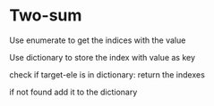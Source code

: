 # Two-sum

Use enumerate to get the indices with the value

Use dictionary to store the index with value as key

check if target-ele is in dictionary: return the indexes 

if not found add it to the dictionary
